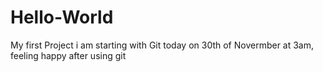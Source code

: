 # Hello-World
My first Project
i am starting with Git today on 30th of Novermber at 3am,
feeling happy after using git
